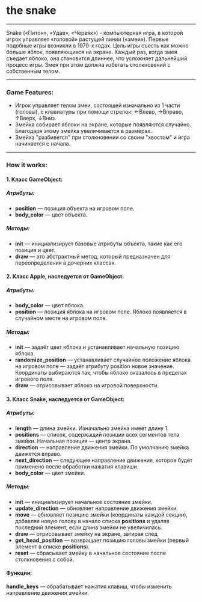 # the snake
---
Snake («Питон», «Удав», «Червяк») - компьютерная игра, в которой игрок управляет «головой» растущей линии («змеи»). Первые подобные игры возникли в 1970-х годах. Цель игры съесть как можно больше яблок, появляющихся на экране. Каждый раз, когда змея съедает яблоко, она становится длиннее, что усложняет дальнейший процесс игры. Змея при этом должна избегать столкновений с собственным телом.

---

### Game Features:
* Игрок управляет телом змеи, состоящей изначально из 1 части (головы), с клавиатуры при помощи стрелок: ←Влево, →Вправо, ↑Вверх, ↓Вниз.
* Змейка собирает яблоки на экране, которые появляются случайно. Благодаря этому змейка увеличивается в размерах. 
* Змейка "разбивется" при столкновении со своим "хвостом" и игра начинается с начала. 
---

### How it works:
#### 1. Класс GameObject:
##### Атрибуты:
* __position__ — позиция объекта на игровом поле. 
* __body_color__ — цвет объекта.
##### Методы:
* __init__ — инициализирует базовые атрибуты объекта, такие как его позиция и цвет.
* __draw__ — это абстрактный метод, который предназначен для переопределения в дочерних классах.
#### 2. Класс Apple, наследуется от GameObject:
##### Атрибуты:
* __body_color__ — цвет яблока.
* __position__ — позиция яблока на игровом поле. Яблоко появляется в случайном месте на игровом поле.
##### Методы:
* __init__ — задаёт цвет яблока и устанавливает начальную позицию яблока.
* __randomize_position__ — устанавливает случайное положение яблока на игровом поле — задаёт атрибуту position новое значение. Координаты выбираются так, чтобы яблоко оказалось в пределах игрового поля.
* __draw__ — отрисовывает яблоко на игровой поверхности.
#### 3. Класс Snake, наследуется от GameObject:
##### Атрибуты:
* __length__ — длина змейки. Изначально змейка имеет длину 1.
* __positions__ — список, содержащий позиции всех сегментов тела змейки. Начальная позиция — центр экрана.
* __direction__ — направление движения змейки. По умолчанию змейка движется вправо.
* __next_direction__ — следующее направление движения, которое будет применено после обработки нажатия клавиши.
* __body_color__ — цвет змейки.
##### Методы:
* __init__ — инициализирует начальное состояние змейки.
* __update_direction__ — обновляет направление движения змейки.
* __move__ — обновляет позицию змейки (координаты каждой секции), добавляя новую голову в начало списка __positions__ и удаляя последний элемент, если длина змейки не увеличилась.
* __draw__ — отрисовывает змейку на экране, затирая след 
* __get_head_position__ — возвращает позицию головы змейки (первый элемент в списке __positions__).
* __reset__ — сбрасывает змейку в начальное состояние после столкновения с собой.

#### Функции:
__handle_keys__ — обрабатывает нажатия клавиш, чтобы изменить направление движения змейки.